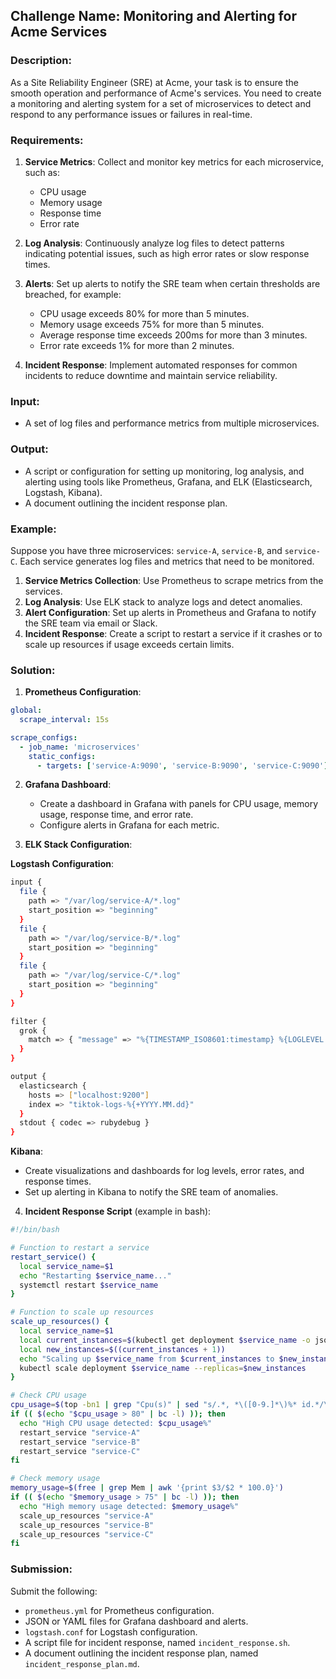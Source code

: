 ## Challenge Name: Monitoring and Alerting for Acme Services

### Description:
As a Site Reliability Engineer (SRE) at Acme, your task is to ensure the smooth operation and performance of Acme's services. You need to create a monitoring and alerting system for a set of microservices to detect and respond to any performance issues or failures in real-time.

### Requirements:
1. **Service Metrics**: Collect and monitor key metrics for each microservice, such as:
   - CPU usage
   - Memory usage
   - Response time
   - Error rate

2. **Log Analysis**: Continuously analyze log files to detect patterns indicating potential issues, such as high error rates or slow response times.

3. **Alerts**: Set up alerts to notify the SRE team when certain thresholds are breached, for example:
   - CPU usage exceeds 80% for more than 5 minutes.
   - Memory usage exceeds 75% for more than 5 minutes.
   - Average response time exceeds 200ms for more than 3 minutes.
   - Error rate exceeds 1% for more than 2 minutes.

4. **Incident Response**: Implement automated responses for common incidents to reduce downtime and maintain service reliability.

### Input:
- A set of log files and performance metrics from multiple microservices.

### Output:
- A script or configuration for setting up monitoring, log analysis, and alerting using tools like Prometheus, Grafana, and ELK (Elasticsearch, Logstash, Kibana).
- A document outlining the incident response plan.

### Example:
Suppose you have three microservices: `service-A`, `service-B`, and `service-C`. Each service generates log files and metrics that need to be monitored.

1. **Service Metrics Collection**: Use Prometheus to scrape metrics from the services.
2. **Log Analysis**: Use ELK stack to analyze logs and detect anomalies.
3. **Alert Configuration**: Set up alerts in Prometheus and Grafana to notify the SRE team via email or Slack.
4. **Incident Response**: Create a script to restart a service if it crashes or to scale up resources if usage exceeds certain limits.

### Solution:

1. **Prometheus Configuration**:

```yaml
global:
  scrape_interval: 15s

scrape_configs:
  - job_name: 'microservices'
    static_configs:
      - targets: ['service-A:9090', 'service-B:9090', 'service-C:9090']
```

2. **Grafana Dashboard**:
   - Create a dashboard in Grafana with panels for CPU usage, memory usage, response time, and error rate.
   - Configure alerts in Grafana for each metric.

3. **ELK Stack Configuration**:

**Logstash Configuration**:
```sh
input {
  file {
    path => "/var/log/service-A/*.log"
    start_position => "beginning"
  }
  file {
    path => "/var/log/service-B/*.log"
    start_position => "beginning"
  }
  file {
    path => "/var/log/service-C/*.log"
    start_position => "beginning"
  }
}

filter {
  grok {
    match => { "message" => "%{TIMESTAMP_ISO8601:timestamp} %{LOGLEVEL:loglevel} %{GREEDYDATA:message}" }
  }
}

output {
  elasticsearch {
    hosts => ["localhost:9200"]
    index => "tiktok-logs-%{+YYYY.MM.dd}"
  }
  stdout { codec => rubydebug }
}
```

**Kibana**:
   - Create visualizations and dashboards for log levels, error rates, and response times.
   - Set up alerting in Kibana to notify the SRE team of anomalies.

4. **Incident Response Script** (example in bash):

```bash
#!/bin/bash

# Function to restart a service
restart_service() {
  local service_name=$1
  echo "Restarting $service_name..."
  systemctl restart $service_name
}

# Function to scale up resources
scale_up_resources() {
  local service_name=$1
  local current_instances=$(kubectl get deployment $service_name -o jsonpath='{.spec.replicas}')
  local new_instances=$((current_instances + 1))
  echo "Scaling up $service_name from $current_instances to $new_instances instances..."
  kubectl scale deployment $service_name --replicas=$new_instances
}

# Check CPU usage
cpu_usage=$(top -bn1 | grep "Cpu(s)" | sed "s/.*, *\([0-9.]*\)%* id.*/\1/" | awk '{print 100 - $1}')
if (( $(echo "$cpu_usage > 80" | bc -l) )); then
  echo "High CPU usage detected: $cpu_usage%"
  restart_service "service-A"
  restart_service "service-B"
  restart_service "service-C"
fi

# Check memory usage
memory_usage=$(free | grep Mem | awk '{print $3/$2 * 100.0}')
if (( $(echo "$memory_usage > 75" | bc -l) )); then
  echo "High memory usage detected: $memory_usage%"
  scale_up_resources "service-A"
  scale_up_resources "service-B"
  scale_up_resources "service-C"
fi
```

### Submission:
Submit the following:
- `prometheus.yml` for Prometheus configuration.
- JSON or YAML files for Grafana dashboard and alerts.
- `logstash.conf` for Logstash configuration.
- A script file for incident response, named `incident_response.sh`.
- A document outlining the incident response plan, named `incident_response_plan.md`.